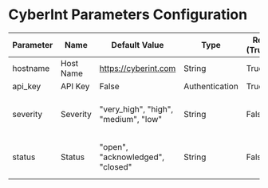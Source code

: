 # CyberInt Parameters Configuration
Parameter                           | Name | Default Value | Type | Required (True/False) | Description
---                                 | --- | --- | --- |--- |---
hostname                            | Host Name | https://cyberint.com | String | True | IP for the instance.
api_key                             | API Key | False | Authentication | True | 
severity                            | Severity | "very_high", "high", "medium", "low" | String | False | You can choose the severity alert to pull.
status                              | Status | "open", "acknowledged", "closed" | String | False | You can choose the alert status to pull.
